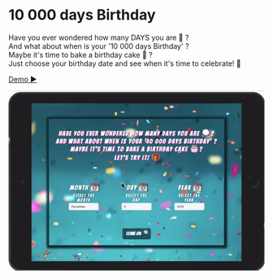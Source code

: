 # 10 000 days Birthday 

Have you ever wondered how many DAYS you are &#128173; ? <br>
And what about when is your '10 000 days Birthday' ? <br>
Maybe it's time to bake a birthday cake &#127874; ? <br>
Just choose your birthday date and see when it's time to celebrate! &#127873;

[Demo ▶️](https://yaninatrekhleb.github.io/tenThousandDays/index.html)

![Demo](demo-tenThousandDays.gif)